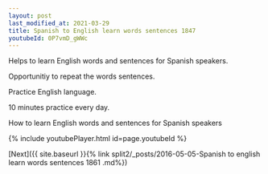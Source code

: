 ```yaml
---
layout: post
last_modified_at: 2021-03-29
title: Spanish to English learn words sentences 1847 
youtubeId: 0P7vmD_gWWc
---
```

 
 
Helps to learn English words and sentences for Spanish speakers.

Opportunitiy to repeat the words sentences. 

Practice English language. 
 
10 minutes practice every day. 
 
How to learn English words and sentences for Spanish speakers 
 
{% include youtubePlayer.html id=page.youtubeId %}
 
 
[Next]({{ site.baseurl }}{% link  split2/_posts/2016-05-05-Spanish to english learn words sentences 1861 .md%})
 
